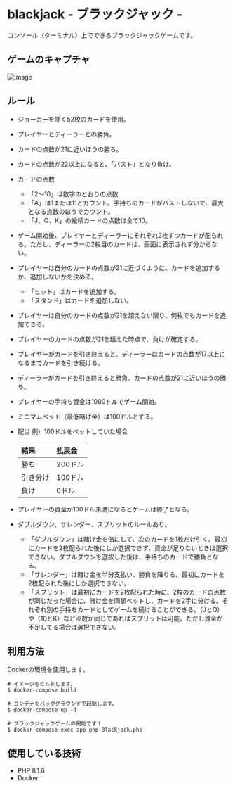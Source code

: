 # blackjack - ブラックジャック -

コンソール（ターミナル）上でできるブラックジャックゲームです。

## ゲームのキャプチャ

<img src="https://user-images.githubusercontent.com/88647501/173173900-3edb4cd6-77d9-4a02-8687-1d71c4912f69.png" alt="image">

## ルール

- ジョーカーを除く52枚のカードを使用。
- プレイヤーとディーラーとの勝負。
- カードの点数が21に近いほうの勝ち。
- カードの点数が22以上になると、「バスト」となり負け。
- カードの点数
    - 「2～10」は数字のとおりの点数
    - 「A」は1または11とカウント。手持ちのカードがバストしないで、最大となる点数のほうでカウント。
    - 「J、Q、K」の絵柄カードの点数は全て10。
- ゲーム開始後、プレイヤーとディーラーにそれぞれ2枚ずつカードが配られる。ただし、ディーラーの2枚目のカードは、画面に表示されず分からない。
- プレイヤーは自分のカードの点数が21に近づくように、カードを追加するか、追加しないかを決める。
    - 「ヒット」はカードを追加する。
    - 「スタンド」はカードを追加しない。
- プレイヤーは自分のカードの点数が21を超えない限り、何枚でもカードを追加できる。
- プレイヤーのカードの点数が21を超えた時点で、負けが確定する。
- プレイヤーがカードを引き終えると、ディーラーはカードの点数が17以上になるまでカードを引き続ける。
- ディーラーがカードを引き終えると勝負。カードの点数が21に近いほうの勝ち。
- プレイヤーの手持ち資金は1000ドルでゲーム開始。
- ミニマムベット（最低賭け金）は100ドルとする。
- 配当
    例）100ドルをベットしていた場合

    |  結果  |  払戻金  |
    | :--- | :--- |
    |  勝ち  |  200ドル  |
    |  引き分け  |  100ドル  |
    |  負け  |  0ドル  |
- プレイヤーの資金が100ドル未満になるとゲームは終了となる。
- ダブルダウン、サレンダー、スプリットのルールあり。
    - 「ダブルダウン」は賭け金を倍にして、次のカードを1枚だけ引く。最初にカードを2枚配られた後にしか選択できず、資金が足りないときは選択できない。ダブルダウンを選択した後は、手持ちのカードで勝負となる。
    - 「サレンダー」は賭け金を半分支払い、勝負を降りる。最初にカードを2枚配られた後にしか選択できない。
    - 「スプリット」は最初にカードを2枚配られた時に、2枚のカードの点数が同じだった場合に、賭け金を同額ベットし、カードを2手に分ける。それぞれ別の手持ちカードとしてゲームを続けることができる。（JとQ）や（10とK）など点数が同じであればスプリットは可能。ただし資金が不足してる場合は選択できない。

## 利用方法

Dockerの環境を使用します。
```
# イメージをビルドします。
$ docker-compose build

# コンテナをバックグラウンドで起動します。
$ docker-compose up -d

# ブラックジャックゲームの開始です！
$ docker-compose exec app php Blackjack.php
```

## 使用している技術

- PHP 8.1.6
- Docker

